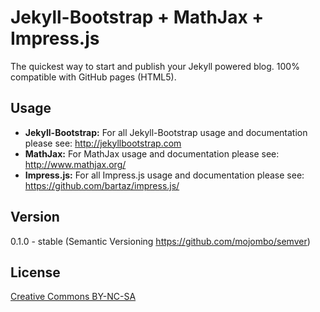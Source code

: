 # Jekyll-Bootstrap + MathJax + Impress.js

The quickest way to start and publish your Jekyll powered blog. 100% compatible with GitHub pages (HTML5).

## Usage

- **Jekyll-Bootstrap:** For all Jekyll-Bootstrap usage and documentation please see: <http://jekyllbootstrap.com>
- **MathJax:** For MathJax usage and documentation please see: <http://www.mathjax.org/>
- **Impress.js:** For all Impress.js usage and documentation please see: <https://github.com/bartaz/impress.js/>

## Version

0.1.0 - stable (Semantic Versioning <https://github.com/mojombo/semver>)

## License

[Creative Commons BY-NC-SA](http://creativecommons.org/licenses/by-nc-sa/3.0/)
